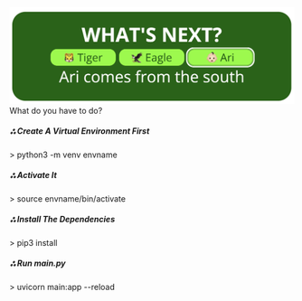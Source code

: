 <img src="sshot.jpg" alt=""/>
What do you have to do?

<h5>ஃ Create A Virtual Environment First</h5>
> python3 -m venv envname

<h5>ஃ Activate It</h5>
> source envname/bin/activate

<h5>ஃ Install The Dependencies</h5>
> pip3 install

<h5>ஃ Run main.py</h5>
> uvicorn main:app --reload
